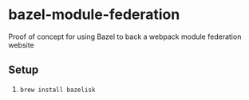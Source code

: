 # bazel-module-federation

Proof of concept for using Bazel to back a webpack module federation website

## Setup

1. `brew install bazelisk`
